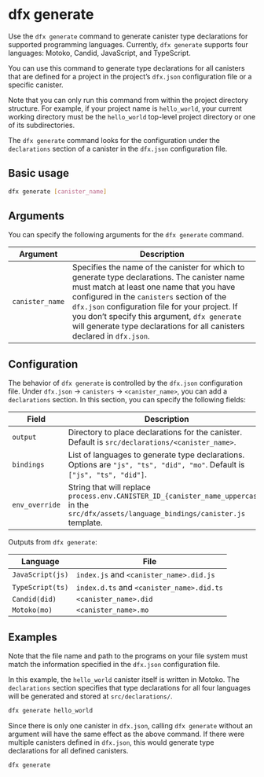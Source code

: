 # dfx generate

Use the `dfx generate` command to generate canister type declarations for supported programming languages. Currently, `dfx generate` supports four languages: Motoko, Candid, JavaScript, and TypeScript.

You can use this command to generate type declarations for all canisters that are defined for a project in the project’s `dfx.json` configuration file or a specific canister.

Note that you can only run this command from within the project directory structure. For example, if your project name is `hello_world`, your current working directory must be the `hello_world` top-level project directory or one of its subdirectories.

The `dfx generate` command looks for the configuration under the `declarations` section of a canister in the `dfx.json` configuration file.

## Basic usage

``` bash
dfx generate [canister_name]
```

## Arguments

You can specify the following arguments for the `dfx generate` command.

| Argument        | Description                                                                                                                                                                                                                                                                                                                                                        |
|-----------------|--------------------------------------------------------------------------------------------------------------------------------------------------------------------------------------------------------------------------------------------------------------------------------------------------------------------------------------------------------------------|
| `canister_name` | Specifies the name of the canister for which to generate type declarations. The canister name must match at least one name that you have configured in the `canisters` section of the `dfx.json` configuration file for your project. If you don’t specify this argument, `dfx generate` will generate type declarations for all canisters declared in `dfx.json`. |

## Configuration

The behavior of `dfx generate` is controlled by the `dfx.json` configuration file. Under `dfx.json` → `canisters` → `<canister_name>`, you can add a `declarations` section. In this section, you can specify the following fields:

| Field          | Description                                                                                                                                  |
|----------------|----------------------------------------------------------------------------------------------------------------------------------------------|
| `output`       | Directory to place declarations for the canister. Default is `src/declarations/<canister_name>`.                                             |
| `bindings`     | List of languages to generate type declarations. Options are `"js", "ts", "did", "mo"`. Default is `["js", "ts", "did"]`.                    |
| `env_override` | String that will replace `process.env.CANISTER_ID_{canister_name_uppercase}` in the `src/dfx/assets/language_bindings/canister.js` template. |

Outputs from `dfx generate`:

| Language         | File                                     |
|------------------|------------------------------------------|
| `JavaScript(js)` | `index.js` and `<canister_name>.did.js`  |
| `TypeScript(ts)` | `index.d.ts` and `<canister_name>.did.ts`|
| `Candid(did)`    | `<canister_name>.did`                    |
| `Motoko(mo)`     | `<canister_name>.mo`                     |

## Examples

Note that the file name and path to the programs on your file system must match the information specified in the `dfx.json` configuration file.

In this example, the `hello_world` canister itself is written in Motoko. The `declarations` section specifies that type declarations for all four languages will be generated and stored at `src/declarations/`.

``` bash
dfx generate hello_world
```

Since there is only one canister in `dfx.json`, calling `dfx generate` without an argument will have the same effect as the above command. If there were multiple canisters defined in `dfx.json`, this would generate type declarations for all defined canisters.

``` bash
dfx generate
```
